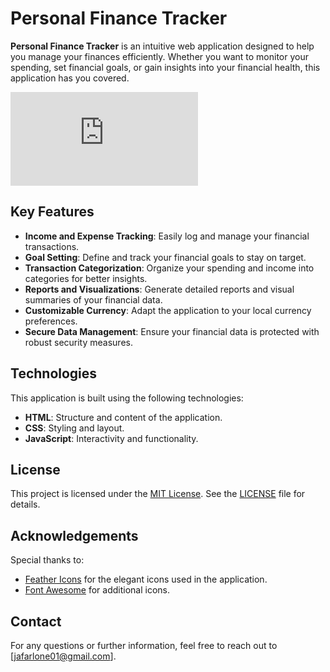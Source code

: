 # Personal Finance Tracker

**Personal Finance Tracker** is an intuitive web application designed to help you manage your finances efficiently. Whether you want to monitor your spending, set financial goals, or gain insights into your financial health, this application has you covered.

![Personal Finance Tracker](https://github.com/JafarLone/FinTrackPro/edit/main/README.md)

## Key Features

- **Income and Expense Tracking**: Easily log and manage your financial transactions.
- **Goal Setting**: Define and track your financial goals to stay on target.
- **Transaction Categorization**: Organize your spending and income into categories for better insights.
- **Reports and Visualizations**: Generate detailed reports and visual summaries of your financial data.
- **Customizable Currency**: Adapt the application to your local currency preferences.
- **Secure Data Management**: Ensure your financial data is protected with robust security measures.

## Technologies

This application is built using the following technologies:
- **HTML**: Structure and content of the application.
- **CSS**: Styling and layout.
- **JavaScript**: Interactivity and functionality.

## License

This project is licensed under the [MIT License](LICENSE). See the [LICENSE](LICENSE) file for details.

## Acknowledgements

Special thanks to:
- [Feather Icons](https://feathericons.com/) for the elegant icons used in the application.
- [Font Awesome](https://fontawesome.com/) for additional icons.

## Contact

For any questions or further information, feel free to reach out to [jafarlone01@gmail.com].
